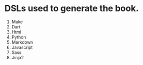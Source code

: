 # DSLs used to generate the book.
1. Make
2. Dart
3. Html
4. Python
5. Markdown
6. Javascript
7. Sass
8. Jinja2

